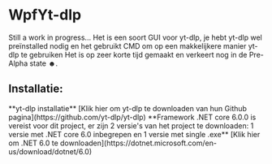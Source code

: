 # WpfYt-dlp
Still a work in progress...
Het is een soort GUI voor yt-dlp, je hebt yt-dlp wel preïnstalled nodig en het gebruikt CMD om op een makkelijkere manier yt-dlp te gebruiken Het is op zeer korte tijd gemaakt en verkeert nog in de Pre-Alpha state ☻.
<h2>Installatie:</h2>
**yt-dlp installatie**
[Klik hier om yt-dlp te downloaden van hun Github pagina](https://github.com/yt-dlp/yt-dlp)
**Framework .NET core 6.0.0 is vereist voor dit project, er zijn 2 versie's van het project te downloaden: 1 versie met .NET core 6.0 inbegrepen en 1 versie met single .exe**
[Klik hier om .NET 6.0 te downloaden](https://dotnet.microsoft.com/en-us/download/dotnet/6.0)
